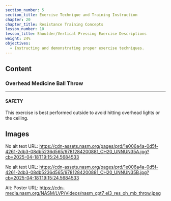 ```yaml
---
section_number: 5
section_title: Exercise Technique and Training Instruction
chapter: 20
chapter_title: Resistance Training Concepts
lesson_number: 10
lesson_title: Shoulder/Vertical Pressing Exercise Descriptions
weight: 24%
objectives:
  - Instructing and demonstrating proper exercise techniques.
---
```


## Content
### Overhead Medicine Ball Throw

---

#### SAFETY

This exercise is best performed outside to avoid hitting overhead lights or the ceiling.

## Images

No alt text
URL: https://cdn-assets.nasm.org/pages/prd/1e006a4a-0d5f-4261-2db3-08db5236d565/9781284200881_CH20_UNNUN35A.jpg?cb=2025-04-18T19:15:24.5684533

No alt text
URL: https://cdn-assets.nasm.org/pages/prd/1e006a4a-0d5f-4261-2db3-08db5236d565/9781284200881_CH20_UNNUN35B.jpg?cb=2025-04-18T19:15:24.5684533

Alt: Poster
URL: https://cdn-media.nasm.org/NASM/LVP/Videos/nasm_cpt7_el3_res_oh_mb_throw.jpeg